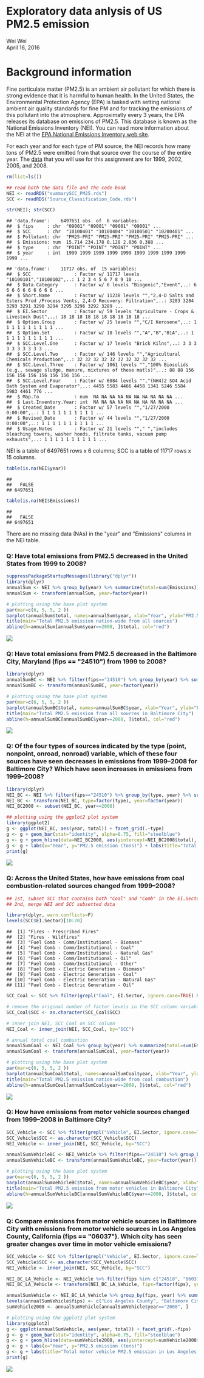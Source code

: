 # Exploratory data anlysis of US PM2.5 emission
Wei Wei  
April 16, 2016  


# Background information

Fine particulate matter (PM2.5) is an ambient air pollutant for which there is strong evidence that it is harmful to human health. In the United States, the Environmental Protection Agency (EPA) is tasked with setting national ambient air quality standards for fine PM and for tracking the emissions of this pollutant into the atmosphere. Approximatly every 3 years, the EPA releases its database on emissions of PM2.5. This database is known as the National Emissions Inventory (NEI). You can read more information about the NEI at the [EPA National Emissions Inventory web site][1].

For each year and for each type of PM source, the NEI records how many tons of PM2.5 were emitted from that source over the course of the entire year. The [data][2] that you will use for this assignment are for 1999, 2002, 2005, and 2008.

[1]: https://www.epa.gov/air-emissions-inventories "EPA National Emissions Inventory web site"
[2]: https://d396qusza40orc.cloudfront.net/exdata%2Fdata%2FNEI_data.zip "data"

```r
rm(list=ls())

## read both the data file and the code book
NEI <- readRDS("summarySCC_PM25.rds")
SCC <- readRDS("Source_Classification_Code.rds")
```

```r
str(NEI); str(SCC)
```

```
## 'data.frame':	6497651 obs. of  6 variables:
##  $ fips     : chr  "09001" "09001" "09001" "09001" ...
##  $ SCC      : chr  "10100401" "10100404" "10100501" "10200401" ...
##  $ Pollutant: chr  "PM25-PRI" "PM25-PRI" "PM25-PRI" "PM25-PRI" ...
##  $ Emissions: num  15.714 234.178 0.128 2.036 0.388 ...
##  $ type     : chr  "POINT" "POINT" "POINT" "POINT" ...
##  $ year     : int  1999 1999 1999 1999 1999 1999 1999 1999 1999 1999 ...
```

```
## 'data.frame':	11717 obs. of  15 variables:
##  $ SCC                : Factor w/ 11717 levels "10100101","10100102",..: 1 2 3 4 5 6 7 8 9 10 ...
##  $ Data.Category      : Factor w/ 6 levels "Biogenic","Event",..: 6 6 6 6 6 6 6 6 6 6 ...
##  $ Short.Name         : Factor w/ 11238 levels "","2,4-D Salts and Esters Prod /Process Vents, 2,4-D Recovery: Filtration",..: 3283 3284 3293 3291 3290 3294 3295 3296 3292 3289 ...
##  $ EI.Sector          : Factor w/ 59 levels "Agriculture - Crops & Livestock Dust",..: 18 18 18 18 18 18 18 18 18 18 ...
##  $ Option.Group       : Factor w/ 25 levels "","C/I Kerosene",..: 1 1 1 1 1 1 1 1 1 1 ...
##  $ Option.Set         : Factor w/ 18 levels "","A","B","B1A",..: 1 1 1 1 1 1 1 1 1 1 ...
##  $ SCC.Level.One      : Factor w/ 17 levels "Brick Kilns",..: 3 3 3 3 3 3 3 3 3 3 ...
##  $ SCC.Level.Two      : Factor w/ 146 levels "","Agricultural Chemicals Production",..: 32 32 32 32 32 32 32 32 32 32 ...
##  $ SCC.Level.Three    : Factor w/ 1061 levels "","100% Biosolids (e.g., sewage sludge, manure, mixtures of these matls)",..: 88 88 156 156 156 156 156 156 156 156 ...
##  $ SCC.Level.Four     : Factor w/ 6084 levels "","(NH4)2 SO4 Acid Bath System and Evaporator",..: 4455 5583 4466 4458 1341 5246 5584 5983 4461 776 ...
##  $ Map.To             : num  NA NA NA NA NA NA NA NA NA NA ...
##  $ Last.Inventory.Year: int  NA NA NA NA NA NA NA NA NA NA ...
##  $ Created_Date       : Factor w/ 57 levels "","1/27/2000 0:00:00",..: 1 1 1 1 1 1 1 1 1 1 ...
##  $ Revised_Date       : Factor w/ 44 levels "","1/27/2000 0:00:00",..: 1 1 1 1 1 1 1 1 1 1 ...
##  $ Usage.Notes        : Factor w/ 21 levels ""," ","includes bleaching towers, washer hoods, filtrate tanks, vacuum pump exhausts",..: 1 1 1 1 1 1 1 1 1 1 ...
```
NEI is a table of 6497651 rows x 6 columns; SCC is a table of 11717 rows x 15 columns.


```r
table(is.na(NEI$year))
```

```
## 
##   FALSE 
## 6497651
```

```r
table(is.na(NEI$Emissions))
```

```
## 
##   FALSE 
## 6497651
```
There are no missing data (NAs) in the "year" and "Emissions" columns in the NEI table.

### Q: Have total emissions from PM2.5 decreased in the United States from 1999 to 2008?
    

```r
suppressPackageStartupMessages(library("dplyr"))
library(dplyr)
annualSum <- NEI %>% group_by(year) %>% summarize(total=sum(Emissions))
annualSum <- transform(annualSum, year=factor(year))

# plotting using the base plot system
par(mar=c(6, 5, 5, 2 ))
barplot(annualSum$total, names=annualSum$year, xlab="Year", ylab="PM2.5 emission (tons)")
title(main="Total PM2.5 emission nation-wide from all sources")
abline(h=annualSum[annualSum$year==2008, ]$total, col="red")
```

![](exploratoryPM25_files/figure-html/unnamed-chunk-4-1.png)
    
### Q: Have total emissions from PM2.5 decreased in the Baltimore City, Maryland (fips == "24510") from 1999 to 2008?
      

```r
library(dplyr)
annualSumBC <- NEI %>% filter(fips=="24510") %>% group_by(year) %>% summarize(total=sum(Emissions))
annualSumBC <- transform(annualSumBC, year=factor(year))

# plotting using the base plot system
par(mar=c(6, 5, 5, 2 ))
barplot(annualSumBC$total, names=annualSumBC$year, xlab="Year", ylab="PM2.5 emission (tons)")
title(main="Total PM2.5 emission from all sources in Baltimore City")
abline(h=annualSumBC[annualSumBC$year==2008, ]$total, col="red")
```

![](exploratoryPM25_files/figure-html/unnamed-chunk-5-1.png)
    
### Q: Of the four types of sources indicated by the type (point, nonpoint, onroad, nonroad) variable, which of these four sources have seen decreases in emissions from 1999–2008 for Baltimore City? Which have seen increases in emissions from 1999–2008?
    

```r
library(dplyr)
NEI_BC <- NEI %>% filter(fips=="24510") %>% group_by(type, year) %>% summarize(total=sum(Emissions))
NEI_BC <- transform(NEI_BC, type=factor(type), year=factor(year))
NEI_BC2008 <- subset(NEI_BC, year==2008)

## plotting using the ggplot2 plot system
library(ggplot2)
g <- ggplot(NEI_BC, aes(year, total)) + facet_grid(.~type)
g <- g + geom_bar(stat="identity", alpha=0.75, fill="steelblue")
g <- g + geom_hline(data=NEI_BC2008, aes(yintercept=NEI_BC2008$total), col="red")
g <- g + labs(x="Year", y="PM2.5 emission (tons)") + labs(title="Total PM2.5 emission in Baltimore City by source type")
print(g)
```

![](exploratoryPM25_files/figure-html/unnamed-chunk-6-1.png)
    
### Q: Across the United States, how have emissions from coal combustion-related sources changed from 1999–2008?
    

```r
## 1st, subset SCC that contains both "Coal" and "Comb" in the EI.Sector column
## 2nd, merge NEI and SCC subsetted data

library(dplyr, warn.conflicts=F)
levels(SCC$EI.Sector)[10:20]
```

```
##  [1] "Fires - Prescribed Fires"                     
##  [2] "Fires - Wildfires"                            
##  [3] "Fuel Comb - Comm/Institutional - Biomass"     
##  [4] "Fuel Comb - Comm/Institutional - Coal"        
##  [5] "Fuel Comb - Comm/Institutional - Natural Gas" 
##  [6] "Fuel Comb - Comm/Institutional - Oil"         
##  [7] "Fuel Comb - Comm/Institutional - Other"       
##  [8] "Fuel Comb - Electric Generation - Biomass"    
##  [9] "Fuel Comb - Electric Generation - Coal"       
## [10] "Fuel Comb - Electric Generation - Natural Gas"
## [11] "Fuel Comb - Electric Generation - Oil"
```

```r
SCC_Coal <- SCC %>% filter(grepl("Coal", EI.Sector, ignore.case=TRUE) & grepl("Comb", EI.Sector, ignore.case=T))

# remove the original number of factor levels in the SCC column variable by coversion to character class
SCC_Coal$SCC <- as.character(SCC_Coal$SCC)

# inner join NEI, SCC_Coal on SCC column
NEI_Coal <- inner_join(NEI, SCC_Coal, by="SCC")

# annual total coal combustion 
annualSumCoal <- NEI_Coal %>% group_by(year) %>% summarize(total=sum(Emissions))
annualSumCoal <- transform(annualSumCoal, year=factor(year))

# plotting using the base plot system
par(mar=c(6, 5, 5, 2 ))
barplot(annualSumCoal$total, names=annualSumCoal$year, xlab="Year", ylab="PM2.5 emission (tons)")
title(main="Total PM2.5 emission nation-wide from coal combustion")
abline(h=annualSumCoal[annualSumCoal$year==2008, ]$total, col="red")
```

![](exploratoryPM25_files/figure-html/unnamed-chunk-7-1.png)
   
### Q: How have emissions from motor vehicle sources changed from 1999–2008 in Baltimore City?
    

```r
SCC_Vehicle <- SCC %>% filter(grepl("Vehicle", EI.Sector, ignore.case=TRUE))
SCC_Vehicle$SCC <- as.character(SCC_Vehicle$SCC)
NEI_Vehicle <- inner_join(NEI, SCC_Vehicle, by="SCC")

annualSumVehicleBC <- NEI_Vehicle %>% filter(fips=="24510") %>% group_by(year) %>% summarize(total=sum(Emissions))
annualSumVehicleBC <- transform(annualSumVehicleBC, year=factor(year))

# plotting using the base plot system
par(mar=c(6, 5, 5, 2 ))
barplot(annualSumVehicleBC$total, names=annualSumVehicleBC$year, xlab="Year", ylab="PM2.5 emission (tons)")
title(main="Total PM2.5 emission from motor vehicles in Baltimore City")
abline(h=annualSumVehicleBC[annualSumVehicleBC$year==2008, ]$total, col="red")
```

![](exploratoryPM25_files/figure-html/unnamed-chunk-8-1.png)
    
### Q: Compare emissions from motor vehicle sources in Baltimore City with emissions from motor vehicle sources in Los Angeles County, California (fips == "06037"). Which city has seen greater changes over time in motor vehicle emissions?
    

```r
SCC_Vehicle <- SCC %>% filter(grepl("Vehicle", EI.Sector, ignore.case=TRUE))
SCC_Vehicle$SCC <- as.character(SCC_Vehicle$SCC)
NEI_Vehicle <- inner_join(NEI, SCC_Vehicle, by="SCC")

NEI_BC_LA_Vehicle <- NEI_Vehicle %>% filter(fips %in% c("24510", "06037"))
NEI_BC_LA_Vehicle <- transform(NEI_BC_LA_Vehicle, fips=factor(fips), year=factor(year))

annualSumVehicle <- NEI_BC_LA_Vehicle %>% group_by(fips, year) %>% summarize(total=sum(Emissions))
levels(annualSumVehicle$fips) <- c("Los Angeles County", "Baltimore City")
sumVehicle2008 <- annualSumVehicle[annualSumVehicle$year=="2008", ]

# plotting using the ggplot2 plot system
library(ggplot2)
g <- ggplot(annualSumVehicle, aes(year, total)) + facet_grid(.~fips)
g <- g + geom_bar(stat="identity", alpha=0.75, fill="steelblue")
g <- g + geom_hline(data=sumVehicle2008, aes(yintercept=sumVehicle2008$total), col="red")
g <- g + labs(x="Year", y="PM2.5 emission (tons)") 
g <- g + labs(title="Total motor vehicle PM2.5 emission in Los Angeles vs in Baltimore City")
print(g)
```

![](exploratoryPM25_files/figure-html/unnamed-chunk-9-1.png)
